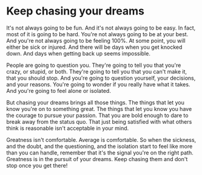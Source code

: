 # Keep chasing your dreams

It's not always going to be fun. And it's not always going to be easy. In fact, most of it is going to be hard. You're not always going to be at your best. And you're not always going to be feeling 100%. At some point, you will either be sick or injured. And there will be days when you get knocked down. And days when getting back up seems impossible.

People are going to question you. They're going to tell you that you're crazy, or stupid, or both. They're going to tell you that you can't make it, that you should stop. And you're going to question yourself, your decisions, and your reasons. You're going to wonder if you really have what it takes. And you're going to feel alone or isolated.

But chasing your dreams brings all those things. The things that let you know you're on to something great. The things that let you know you have the courage to pursue your passion. That you are bold enough to dare to break away from the status quo. That just being satisfied with what others think is reasonable isn't acceptable in your mind.

Greatness isn't comfortable. Average is comfortable. So when the sickness, and the doubt, and the questioning, and the isolation start to feel like more than you can handle, remember that it's the signal you're on the right path. Greatness is in the pursuit of your dreams. Keep chasing them and don't stop once you get there!
